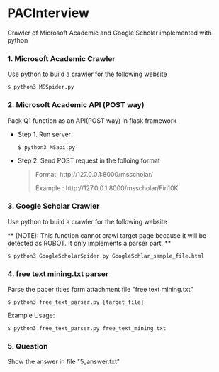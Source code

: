 # PACInterview
Crawler of Microsoft Academic and Google Scholar implemented with python
###  1. Microsoft Academic Crawler
Use python to build a crawler for the following website
```
$ python3 MSSpider.py
```

### 2. Microsoft Academic API (POST way)
Pack Q1 function as an API(POST way) in flask framework
- Step 1. Run server
    ```
    $ python3 MSapi.py
    ```
 - Step 2. Send POST request in the folloing format
    > <p>Format: http://127.0.0.1:8000/msscholar/<query></p>
    > <p>Example : http://127.0.0.1:8000/msscholar/Fin10K</p>
### 3. Google Scholar Crawler
<p>Use python to build a crawler for the following website</p>

** (NOTE): This function cannot crawl target page because it will be detected as ROBOT.
It only implements a parser part. **

```
$ python3 GoogleScholarSpider.py GoogleSchlar_sample_file.html
```

### 4. free text mining.txt parser
Parse the paper titles form attachment file "free text mining.txt"
```
$ python3 free_text_parser.py [target_file]
```
Example Usage:
```
$ python3 free_text_parser.py free_text_mining.txt
```

### 5. Question
Show the answer in file "5_answer.txt"
